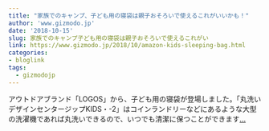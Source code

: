 ```yaml
---
title: "家族でのキャンプ、子ども用の寝袋は親子おそろいで使えるこれがいいかも！"
author: 'www.gizmodo.jp'
date: '2018-10-15'
slug: 家族でのキャンプ子ども用の寝袋は親子おそろいで使えるこれがい
link: https://www.gizmodo.jp/2018/10/amazon-kids-sleeping-bag.html
categories:
- bloglink
tags:
  - gizmodojp
---
```


アウトドアブランド「LOGOS」から、子ども用の寝袋が登場しました。「丸洗いデザインセンタージップKIDS・-2」はコインランドリーなどにあるような大型の洗濯機であれば丸洗いできるので、いつでも清潔に保つことができます[... <i class="fas fa-external-link-alt"></i>](https://www.gizmodo.jp/2018/10/amazon-kids-sleeping-bag.html)

